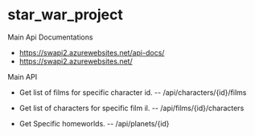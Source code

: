 # star_war_project

Main Api Documentations
- https://swapi2.azurewebsites.net/api-docs/
- https://swapi2.azurewebsites.net/


Main API
- Get list of films for specific character id. 
-- /api/characters/{id}/films

- Get list of characters for specific film il.
-- /api/films/{id}/characters

- Get Specific homeworlds.
-- /api/planets/{id}